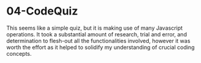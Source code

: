 # 04-CodeQuiz
This seems like a simple quiz, but it is making use of many Javascript operations.  It took a substantial amount of research, trial and error, and determination to flesh-out all the functionalities involved, however it was worth the effort as it helped to solidify my understanding of crucial coding concepts.
